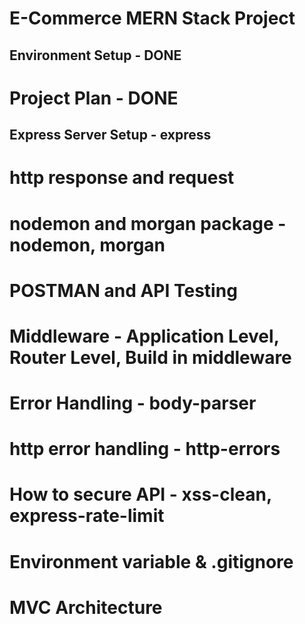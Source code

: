 # E-Commerce MERN Stack Project

## Environment Setup - DONE
# Project Plan - DONE

## Express Server Setup - express

# http response and request

# nodemon and morgan package - nodemon, morgan
# POSTMAN and API Testing
# Middleware - Application Level, Router Level, Build in middleware
# Error Handling - body-parser
# http error handling - http-errors
# How to secure API - xss-clean, express-rate-limit
# Environment variable & .gitignore 
# MVC Architecture

